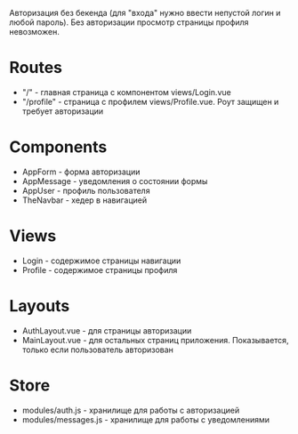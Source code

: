 Авторизация без бекенда (для "входа" нужно ввести непустой логин и любой пароль).
Без авторизации просмотр страницы профиля невозможен.

# Routes 
- "/" - главная страница с компонентом views/Login.vue
- "/profile" - страница с профилем views/Profile.vue. Роут защищен и требует авторизации

# Components
- AppForm - форма авторизации
- AppMessage - уведомления о состоянии формы
- AppUser - профиль пользователя
- TheNavbar - хедер в навигацией

# Views
- Login - содержимое страницы навигации
- Profile - содержимое страницы профиля

# Layouts 
- AuthLayout.vue - для страницы авторизации
- MainLayout.vue - для остальных страниц приложения. Показывается, только если пользователь авторизован

# Store 
- modules/auth.js - хранилище для работы с авторизацией
- modules/messages.js - хранилище для работы с уведомлениями
